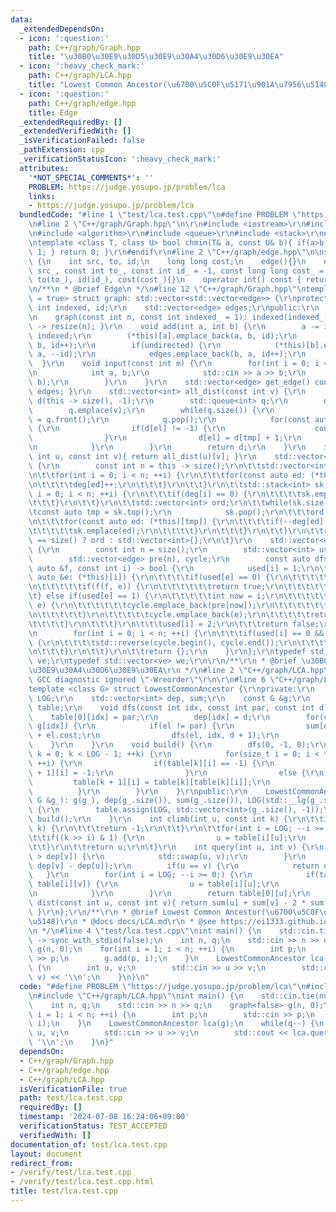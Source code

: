 ```yaml
---
data:
  _extendedDependsOn:
  - icon: ':question:'
    path: C++/graph/Graph.hpp
    title: "\u30B0\u30E9\u30D5\u30E9\u30A4\u30D6\u30E9\u30EA"
  - icon: ':heavy_check_mark:'
    path: C++/graph/LCA.hpp
    title: "Lowest Common Ancestor(\u6700\u5C0F\u5171\u901A\u7956\u5148)"
  - icon: ':question:'
    path: C++/graph/edge.hpp
    title: Edge
  _extendedRequiredBy: []
  _extendedVerifiedWith: []
  _isVerificationFailed: false
  _pathExtension: cpp
  _verificationStatusIcon: ':heavy_check_mark:'
  attributes:
    '*NOT_SPECIAL_COMMENTS*': ''
    PROBLEM: https://judge.yosupo.jp/problem/lca
    links:
    - https://judge.yosupo.jp/problem/lca
  bundledCode: "#line 1 \"test/lca.test.cpp\"\n#define PROBLEM \"https://judge.yosupo.jp/problem/lca\"\
    \n#line 2 \"C++/graph/Graph.hpp\"\n\r\n#include <iostream>\r\n#include <vector>\r\
    \n#include <algorithm>\r\n#include <queue>\r\n#include <stack>\r\n#ifndef TEMPLATE\r\
    \ntemplate <class T, class U> bool chmin(T& a, const U& b){ if(a>b){ a=b; return\
    \ 1; } return 0; }\r\n#endif\r\n#line 2 \"C++/graph/edge.hpp\"\n\nstruct edge\
    \ {\n    int src, to, id;\n    long long cost;\n    edge(){}\n    edge(const int\
    \ src_, const int to_, const int id_ = -1, const long long cost_ = 0): src(src_),\
    \ to(to_), id(id_), cost(cost_){}\n    operator int() const { return to; }\n};\n\
    \n/**\n * @brief Edge\n */\n#line 12 \"C++/graph/Graph.hpp\"\ntemplate <bool undirected\
    \ = true> struct graph: std::vector<std::vector<edge>> {\r\nprotected:\r\n   \
    \ int indexed, id;\r\n    std::vector<edge> edges;\r\npublic:\r\n    graph(){}\r\
    \n    graph(const int n, const int indexed_ = 1): indexed(indexed_), id(0){ this\
    \ -> resize(n); }\r\n    void add(int a, int b) {\r\n        a -= indexed, b-=\
    \ indexed;\r\n        (*this)[a].emplace_back(a, b, id);\r\n        edges.emplace_back(a,\
    \ b, id++);\r\n        if(undirected) {\r\n            (*this)[b].emplace_back(b,\
    \ a, --id);\r\n            edges.emplace_back(b, a, id++);\r\n        }\r\n  \
    \  }\r\n    void input(const int m) {\r\n        for(int i = 0; i < m; ++i) {\r\
    \n            int a, b;\r\n            std::cin >> a >> b;\r\n            add(a,\
    \ b);\r\n        }\r\n    }\r\n    std::vector<edge> get_edge() const { return\
    \ edges; }\r\n    std::vector<int> all_dist(const int v) {\r\n        std::vector<int>\
    \ d(this -> size(), -1);\r\n        std::queue<int> q;\r\n        d[v] = 0;\r\n\
    \        q.emplace(v);\r\n        while(q.size()) {\r\n            const int tmp\
    \ = q.front();\r\n            q.pop();\r\n            for(const auto &el: (*this)[tmp])\
    \ {\r\n                if(d[el] != -1) {\r\n                    continue;\r\n\
    \                }\r\n                d[el] = d[tmp] + 1;\r\n                q.emplace(el);\r\
    \n            }\r\n        }\r\n        return d;\r\n    }\r\n    int dist(const\
    \ int u, const int v){ return all_dist(u)[v]; }\r\n    std::vector<int> t_sort()\
    \ {\r\n        const int n = this -> size();\r\n\t\tstd::vector<int> deg(n);\r\
    \n\t\tfor(int i = 0; i < n; ++i) {\r\n\t\t\tfor(const auto ed: (*this)[i]) {\r\
    \n\t\t\t\tdeg[ed]++;\r\n\t\t\t}\r\n\t\t}\r\n\t\tstd::stack<int> sk;\r\n\t\tfor(int\
    \ i = 0; i < n; ++i) {\r\n\t\t\tif(deg[i] == 0) {\r\n\t\t\t\tsk.emplace(i);\r\n\
    \t\t\t}\r\n\t\t}\r\n\t\tstd::vector<int> ord;\r\n\t\twhile(sk.size()) {\r\n\t\t\
    \tconst auto tmp = sk.top();\r\n            sk.pop();\r\n\t\t\tord.emplace_back(tmp);\r\
    \n\t\t\tfor(const auto ed: (*this)[tmp]) {\r\n\t\t\t\tif(--deg[ed] == 0) {\r\n\
    \t\t\t\t\tsk.emplace(ed);\r\n\t\t\t\t}\r\n\t\t\t}\r\n\t\t}\r\n\t\treturn ord.size()\
    \ == size() ? ord : std::vector<int>{};\r\n\t}\r\n    std::vector<edge> cycle()\
    \ {\r\n        const int n = size();\r\n        std::vector<int> used(n);\r\n\
    \        std::vector<edge> pre(n), cycle;\r\n        const auto dfs = [&](const\
    \ auto &f, const int i) -> bool {\r\n            used[i] = 1;\r\n\t\t\tfor(const\
    \ auto &e: (*this)[i]) {\r\n\t\t\t\tif(used[e] == 0) {\r\n\t\t\t\t\tpre[e] = e;\r\
    \n\t\t\t\t\tif(f(f, e)) {\r\n\t\t\t\t\t\treturn true;\r\n\t\t\t\t\t}\r\n\t\t\t\
    \t} else if(used[e] == 1) {\r\n\t\t\t\t\tint now = i;\r\n\t\t\t\t\twhile(now !=\
    \ e) {\r\n\t\t\t\t\t\tcycle.emplace_back(pre[now]);\r\n\t\t\t\t\t\tnow = pre[now].src;\r\
    \n\t\t\t\t\t}\r\n\t\t\t\t\tcycle.emplace_back(e);\r\n\t\t\t\t\treturn true;\r\n\
    \t\t\t\t}\r\n\t\t\t}\r\n\t\t\tused[i] = 2;\r\n\t\t\treturn false;\r\n        };\r\
    \n        for(int i = 0; i < n; ++i) {\r\n\t\t\tif(used[i] == 0 && dfs(dfs, i))\
    \ {\r\n\t\t\t\tstd::reverse(cycle.begin(), cycle.end());\r\n\t\t\t\treturn cycle;\r\
    \n\t\t\t}\r\n\t\t}\r\n\t\treturn {};\r\n    }\r\n};\r\ntypedef std::vector<edge>\
    \ ve;\r\ntypedef std::vector<ve> we;\r\n\r\n/**\r\n * @brief \u30B0\u30E9\u30D5\
    \u30E9\u30A4\u30D6\u30E9\u30EA\r\n */\n#line 2 \"C++/graph/LCA.hpp\"\n\r\n#pragma\
    \ GCC diagnostic ignored \"-Wreorder\"\r\n\r\n#line 6 \"C++/graph/LCA.hpp\"\n\
    template <class G> struct LowestCommonAncestor {\r\nprivate:\r\n    const int\
    \ LOG;\r\n    std::vector<int> dep, sum;\r\n    const G &g;\r\n    std::vector<std::vector<int>>\
    \ table;\r\n    void dfs(const int idx, const int par, const int d) {\r\n    \
    \    table[0][idx] = par;\r\n        dep[idx] = d;\r\n        for(const auto &el:\
    \ g[idx]) {\r\n            if(el != par) {\r\n                sum[el] = sum[idx]\
    \ + el.cost;\r\n                dfs(el, idx, d + 1);\r\n            }\r\n    \
    \    }\r\n    }\r\n    void build() {\r\n        dfs(0, -1, 0);\r\n        for(int\
    \ k = 0; k < LOG - 1; ++k) {\r\n            for(size_t i = 0; i < table[k].size();\
    \ ++i) {\r\n                if(table[k][i] == -1) {\r\n                    table[k\
    \ + 1][i] = -1;\r\n                }\r\n                else {\r\n           \
    \         table[k + 1][i] = table[k][table[k][i]];\r\n                }\r\n  \
    \          }\r\n        }\r\n    }\r\npublic:\r\n    LowestCommonAncestor(const\
    \ G &g_): g(g_), dep(g_.size()), sum(g_.size()), LOG(std::__lg(g_.size()) + 1)\
    \ {\r\n        table.assign(LOG, std::vector<int>(g_.size(), -1));\r\n       \
    \ build();\r\n    }\r\n    int climb(int u, const int k) {\r\n\t\tif(dep[u] <\
    \ k) {\r\n\t\t\treturn -1;\r\n\t\t}\r\n\t\tfor(int i = LOG; --i >= 0;) {\r\n\t\
    \t\tif((k >> i) & 1) {\r\n                u = table[i][u];\r\n            }\r\n\
    \t\t}\r\n\t\treturn u;\r\n\t}\r\n    int query(int u, int v) {\r\n        if(dep[u]\
    \ > dep[v]) {\r\n            std::swap(u, v);\r\n        }\r\n        v = climb(v,\
    \ dep[v] - dep[u]);\r\n        if(u == v) {\r\n            return u;\r\n     \
    \   }\r\n        for(int i = LOG; --i >= 0;) {\r\n            if(table[i][u] !=\
    \ table[i][v]) {\r\n                u = table[i][u];\r\n                v = table[i][v];\r\
    \n            }\r\n        }\r\n        return table[0][u];\r\n    }\r\n    int\
    \ dist(const int u, const int v){ return sum[u] + sum[v] - 2 * sum[query(u, v)];\
    \ }\r\n};\r\n/**\r\n * @brief Lowest Common Ancestor(\u6700\u5C0F\u5171\u901A\u7956\
    \u5148)\r\n * @docs docs/LCA.md\r\n * @see https://ei1333.github.io/luzhiled/snippets/tree/doubling-lowest-common-ancestor.html\r\
    \n */\n#line 4 \"test/lca.test.cpp\"\nint main() {\n    std::cin.tie(nullptr)\
    \ -> sync_with_stdio(false);\n    int n, q;\n    std::cin >> n >> q;\n    graph<false>\
    \ g(n, 0);\n    for(int i = 1; i < n; ++i) {\n        int p;\n        std::cin\
    \ >> p;\n        g.add(p, i);\n    }\n    LowestCommonAncestor lca(g);\n    while(q--)\
    \ {\n        int u, v;\n        std::cin >> u >> v;\n        std::cout << lca.query(u,\
    \ v) << '\\n';\n    }\n}\n"
  code: "#define PROBLEM \"https://judge.yosupo.jp/problem/lca\"\n#include \"C++/graph/Graph.hpp\"\
    \n#include \"C++/graph/LCA.hpp\"\nint main() {\n    std::cin.tie(nullptr) -> sync_with_stdio(false);\n\
    \    int n, q;\n    std::cin >> n >> q;\n    graph<false> g(n, 0);\n    for(int\
    \ i = 1; i < n; ++i) {\n        int p;\n        std::cin >> p;\n        g.add(p,\
    \ i);\n    }\n    LowestCommonAncestor lca(g);\n    while(q--) {\n        int\
    \ u, v;\n        std::cin >> u >> v;\n        std::cout << lca.query(u, v) <<\
    \ '\\n';\n    }\n}"
  dependsOn:
  - C++/graph/Graph.hpp
  - C++/graph/edge.hpp
  - C++/graph/LCA.hpp
  isVerificationFile: true
  path: test/lca.test.cpp
  requiredBy: []
  timestamp: '2024-07-08 16:24:06+09:00'
  verificationStatus: TEST_ACCEPTED
  verifiedWith: []
documentation_of: test/lca.test.cpp
layout: document
redirect_from:
- /verify/test/lca.test.cpp
- /verify/test/lca.test.cpp.html
title: test/lca.test.cpp
---
```

